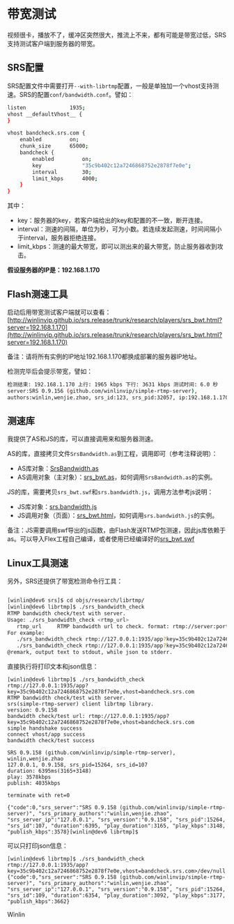 # 带宽测试

视频很卡，播放不了，缓冲区突然很大，推流上不来，都有可能是带宽过低，SRS支持测试客户端到服务器的带宽。

## SRS配置

SRS配置文件中需要打开`--with-librtmp`配置，一般是单独加一个vhost支持测速。SRS的配置`conf/bandwidth.conf`。譬如：

```bash
listen              1935;
vhost __defaultVhost__ {
}

vhost bandcheck.srs.com {
    enabled         on;
    chunk_size      65000;
    bandcheck {
        enabled         on;
        key             "35c9b402c12a7246868752e2878f7e0e";
        interval        30;
        limit_kbps      4000;
    }
}
```

其中：
* key：服务器的key，若客户端给出的key和配置的不一致，断开连接。
* interval：测速的间隔，单位为秒，可为小数。若连续发起测速，时间间隔小于interval，服务器拒绝连接。
* limit_kbps：测速的最大带宽，即可以测出来的最大带宽，防止服务器收到攻击。

<strong>假设服务器的IP是：192.168.1.170</strong>

## Flash测速工具

启动后用带宽测试客户端就可以查看：[http://winlinvip.github.io/srs.release/trunk/research/players/srs_bwt.html?server=192.168.1.170](http://winlinvip.github.io/srs.release/trunk/research/players/srs_bwt.html?server=192.168.1.170)

备注：请将所有实例的IP地址192.168.1.170都换成部署的服务器IP地址。

检测完毕后会提示带宽，譬如：

```bash
检测结束: 192.168.1.170 上行: 1965 kbps 下行: 3631 kbps 测试时间: 6.0 秒
server:SRS 0.9.156 (github.com/winlinvip/simple-rtmp-server), 
authors:winlin,wenjie.zhao, srs_id:123, srs_pid:32057, ip:192.168.1.170
```

## 测速库

我提供了AS和JS的库，可以直接调用来和服务器测速。

AS的库，直接拷贝文件`SrsBandwidth.as`到工程，调用即可（参考注释说明）：
* AS库对象：[SrsBandwidth.as](https://github.com/winlinvip/simple-rtmp-server/blob/master/trunk/research/players/srs_bwt/src/SrsBandwidth.as)
* AS调用对象（主对象）：[srs_bwt.as](https://github.com/winlinvip/simple-rtmp-server/blob/master/trunk/research/players/srs_bwt/src/srs_bwt.as)，如何调用`SrsBandwidth.as`的实例。

JS的库，需要拷贝`srs_bwt.swf`和`srs.bandwidth.js`，调用方法参考js说明：
* JS库对象：[srs.bandwidth.js](https://github.com/winlinvip/simple-rtmp-server/blob/master/trunk/research/players/srs_bwt/src/srs.bandwidth.js)
* JS调用对象（页面）：[srs_bwt.html](https://github.com/winlinvip/simple-rtmp-server/blob/master/trunk/research/players/srs_bwt.html)，如何调用`srs.bandwidth.js`的实例。

备注：JS需要调用swf导出的js函数，由Flash发送RTMP包测速，因此js库依赖于as。可以导入Flex工程自己编译，或者使用已经编译好的[srs_bwt.swf](https://github.com/winlinvip/simple-rtmp-server/blob/master/trunk/research/players/srs_bwt/release/srs_bwt.swf)

## Linux工具测速

另外，SRS还提供了带宽检测命令行工具：

```bash

[winlin@dev6 srs]$ cd objs/research/librtmp/
[winlin@dev6 librtmp]$ ./srs_bandwidth_check 
RTMP bandwidth check/test with server.
Usage: ./srs_bandwidth_check <rtmp_url>
   rtmp_url     RTMP bandwidth url to check. format: rtmp://server:port/app?key=xxx&&vhost=xxx
For example:
   ./srs_bandwidth_check rtmp://127.0.0.1:1935/app?key=35c9b402c12a7246868752e2878f7e0e,vhost=bandcheck.srs.com
   ./srs_bandwidth_check rtmp://127.0.0.1:1935/app?key=35c9b402c12a7246868752e2878f7e0e,vhost=bandcheck.srs.com>/dev/null
@remark, output text to stdout, while json to stderr.
```

直接执行将打印文本和json信息：
```
[winlin@dev6 librtmp]$ ./srs_bandwidth_check rtmp://127.0.0.1:1935/app?key=35c9b402c12a7246868752e2878f7e0e,vhost=bandcheck.srs.com
RTMP bandwidth check/test with server.
srs(simple-rtmp-server) client librtmp library.
version: 0.9.158
bandwidth check/test url: rtmp://127.0.0.1:1935/app?key=35c9b402c12a7246868752e2878f7e0e,vhost=bandcheck.srs.com
simple handshake success
connect vhost/app success
bandwidth check/test success

SRS 0.9.158 (github.com/winlinvip/simple-rtmp-server), winlin,wenjie.zhao
127.0.0.1, 0.9.158, srs_pid=15264, srs_id=107
duration: 6395ms(3165+3148)
play: 3578kbps
publish: 4035kbps

terminate with ret=0

{"code":0,"srs_server":"SRS 0.9.158 (github.com/winlinvip/simple-rtmp-server)", "srs_primary_authors":"winlin,wenjie.zhao", "srs_server_ip":"127.0.0.1", "srs_version":"0.9.158", "srs_pid":15264, "srs_id":107, "duration":6395, "play_duration":3165, "play_kbps":3148, "publish_kbps":3578}[winlin@dev6 librtmp]$ 
```

可以只打印json信息：
```
[winlin@dev6 librtmp]$ ./srs_bandwidth_check rtmp://127.0.0.1:1935/app?key=35c9b402c12a7246868752e2878f7e0e,vhost=bandcheck.srs.com>/dev/null 
{"code":0,"srs_server":"SRS 0.9.158 (github.com/winlinvip/simple-rtmp-server)", "srs_primary_authors":"winlin,wenjie.zhao", "srs_server_ip":"127.0.0.1", "srs_version":"0.9.158", "srs_pid":15264, "srs_id":109, "duration":6354, "play_duration":3092, "play_kbps":3177, "publish_kbps":3662}
```

Winlin